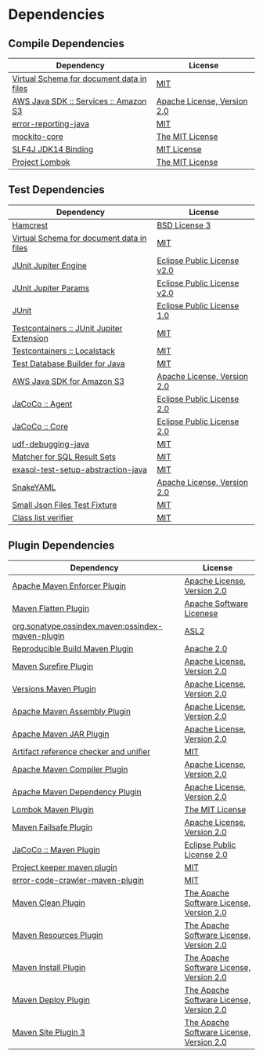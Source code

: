<!-- @formatter:off -->
# Dependencies

## Compile Dependencies

| Dependency                                     | License                          |
| ---------------------------------------------- | -------------------------------- |
| [Virtual Schema for document data in files][0] | [MIT][1]                         |
| [AWS Java SDK :: Services :: Amazon S3][2]     | [Apache License, Version 2.0][3] |
| [error-reporting-java][4]                      | [MIT][1]                         |
| [mockito-core][6]                              | [The MIT License][7]             |
| [SLF4J JDK14 Binding][8]                       | [MIT License][9]                 |
| [Project Lombok][10]                           | [The MIT License][11]            |

## Test Dependencies

| Dependency                                      | License                           |
| ----------------------------------------------- | --------------------------------- |
| [Hamcrest][12]                                  | [BSD License 3][13]               |
| [Virtual Schema for document data in files][0]  | [MIT][1]                          |
| [JUnit Jupiter Engine][16]                      | [Eclipse Public License v2.0][17] |
| [JUnit Jupiter Params][16]                      | [Eclipse Public License v2.0][17] |
| [JUnit][20]                                     | [Eclipse Public License 1.0][21]  |
| [Testcontainers :: JUnit Jupiter Extension][22] | [MIT][23]                         |
| [Testcontainers :: Localstack][22]              | [MIT][23]                         |
| [Test Database Builder for Java][26]            | [MIT][1]                          |
| [AWS Java SDK for Amazon S3][2]                 | [Apache License, Version 2.0][3]  |
| [JaCoCo :: Agent][30]                           | [Eclipse Public License 2.0][31]  |
| [JaCoCo :: Core][30]                            | [Eclipse Public License 2.0][31]  |
| [udf-debugging-java][34]                        | [MIT][1]                          |
| [Matcher for SQL Result Sets][36]               | [MIT][1]                          |
| [exasol-test-setup-abstraction-java][38]        | [MIT][1]                          |
| [SnakeYAML][40]                                 | [Apache License, Version 2.0][41] |
| [Small Json Files Test Fixture][42]             | [MIT][1]                          |
| [Class list verifier][44]                       | [MIT][1]                          |

## Plugin Dependencies

| Dependency                                              | License                                        |
| ------------------------------------------------------- | ---------------------------------------------- |
| [Apache Maven Enforcer Plugin][46]                      | [Apache License, Version 2.0][47]              |
| [Maven Flatten Plugin][48]                              | [Apache Software Licenese][41]                 |
| [org.sonatype.ossindex.maven:ossindex-maven-plugin][50] | [ASL2][41]                                     |
| [Reproducible Build Maven Plugin][52]                   | [Apache 2.0][41]                               |
| [Maven Surefire Plugin][54]                             | [Apache License, Version 2.0][47]              |
| [Versions Maven Plugin][56]                             | [Apache License, Version 2.0][47]              |
| [Apache Maven Assembly Plugin][58]                      | [Apache License, Version 2.0][47]              |
| [Apache Maven JAR Plugin][60]                           | [Apache License, Version 2.0][47]              |
| [Artifact reference checker and unifier][62]            | [MIT][1]                                       |
| [Apache Maven Compiler Plugin][64]                      | [Apache License, Version 2.0][47]              |
| [Apache Maven Dependency Plugin][66]                    | [Apache License, Version 2.0][47]              |
| [Lombok Maven Plugin][68]                               | [The MIT License][1]                           |
| [Maven Failsafe Plugin][70]                             | [Apache License, Version 2.0][47]              |
| [JaCoCo :: Maven Plugin][72]                            | [Eclipse Public License 2.0][31]               |
| [Project keeper maven plugin][74]                       | [MIT][1]                                       |
| [error-code-crawler-maven-plugin][76]                   | [MIT][1]                                       |
| [Maven Clean Plugin][78]                                | [The Apache Software License, Version 2.0][41] |
| [Maven Resources Plugin][80]                            | [The Apache Software License, Version 2.0][41] |
| [Maven Install Plugin][82]                              | [The Apache Software License, Version 2.0][41] |
| [Maven Deploy Plugin][84]                               | [The Apache Software License, Version 2.0][41] |
| [Maven Site Plugin 3][86]                               | [The Apache Software License, Version 2.0][41] |

[30]: https://www.eclemma.org/jacoco/index.html
[4]: https://github.com/exasol/error-reporting-java
[0]: https://github.com/exasol/virtual-schema-common-document-files
[41]: http://www.apache.org/licenses/LICENSE-2.0.txt
[10]: https://projectlombok.org
[54]: https://maven.apache.org/surefire/maven-surefire-plugin/
[78]: http://maven.apache.org/plugins/maven-clean-plugin/
[2]: https://aws.amazon.com/sdkforjava
[1]: https://opensource.org/licenses/MIT
[6]: https://github.com/mockito/mockito
[56]: http://www.mojohaus.org/versions-maven-plugin/
[13]: http://opensource.org/licenses/BSD-3-Clause
[64]: https://maven.apache.org/plugins/maven-compiler-plugin/
[20]: http://junit.org
[31]: https://www.eclipse.org/legal/epl-2.0/
[72]: https://www.jacoco.org/jacoco/trunk/doc/maven.html
[3]: https://aws.amazon.com/apache2.0
[7]: https://github.com/mockito/mockito/blob/main/LICENSE
[11]: https://projectlombok.org/LICENSE
[36]: https://github.com/exasol/hamcrest-resultset-matcher
[52]: http://zlika.github.io/reproducible-build-maven-plugin
[9]: http://www.opensource.org/licenses/mit-license.php
[74]: https://github.com/exasol/project-keeper-maven-plugin/project-keeper-maven-plugin-generated-parent/project-keeper-maven-plugin
[16]: https://junit.org/junit5/
[40]: https://bitbucket.org/snakeyaml/snakeyaml
[48]: https://www.mojohaus.org/flatten-maven-plugin/flatten-maven-plugin
[12]: http://hamcrest.org/JavaHamcrest/
[8]: http://www.slf4j.org
[80]: http://maven.apache.org/plugins/maven-resources-plugin/
[62]: https://github.com/exasol/artifact-reference-checker-maven-plugin
[38]: https://github.com/exasol/exasol-test-setup-abstraction-java
[44]: https://github.com/exasol/java-class-list-extractor
[60]: https://maven.apache.org/plugins/maven-jar-plugin/
[70]: https://maven.apache.org/surefire/maven-failsafe-plugin/
[26]: https://github.com/exasol/test-db-builder-java
[68]: http://anthonywhitford.com/lombok.maven/lombok-maven-plugin/
[23]: http://opensource.org/licenses/MIT
[21]: http://www.eclipse.org/legal/epl-v10.html
[42]: https://github.com/exasol/small-json-files-test-fixture
[66]: https://maven.apache.org/plugins/maven-dependency-plugin/
[47]: https://www.apache.org/licenses/LICENSE-2.0.txt
[46]: https://maven.apache.org/enforcer/maven-enforcer-plugin/
[17]: https://www.eclipse.org/legal/epl-v20.html
[82]: http://maven.apache.org/plugins/maven-install-plugin/
[50]: https://sonatype.github.io/ossindex-maven/maven-plugin/
[22]: https://testcontainers.org
[34]: https://github.com/exasol/udf-debugging-java
[84]: http://maven.apache.org/plugins/maven-deploy-plugin/
[86]: http://maven.apache.org/plugins/maven-site-plugin/
[76]: https://github.com/exasol/error-code-crawler-maven-plugin
[58]: https://maven.apache.org/plugins/maven-assembly-plugin/

